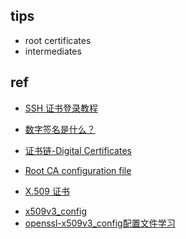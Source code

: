 
## tips
+ root certificates
+ intermediates

## ref
+ [SSH 证书登录教程](http://www.ruanyifeng.com/blog/2020/07/ssh-certificate.html)
+ [数字签名是什么？](http://www.ruanyifeng.com/blog/2011/08/what_is_a_digital_signature.html)
+ [证书链-Digital Certificates](https://www.jianshu.com/p/46e48bc517d0)

+ [Root CA configuration file](https://jamielinux.com/docs/openssl-certificate-authority/appendix/root-configuration-file.html)

<!-- TLDR -->
+ [X.509 证书](zhaowenyu.com/https-doc/pki/x509.html)


<!-- cert config -->
+ [x509v3_config](https://www.openssl.org/docs/manmaster/man5/x509v3_config.html)
+ [openssl-x509v3_config配置文件学习](https://soulchild.cn/2410.html)
